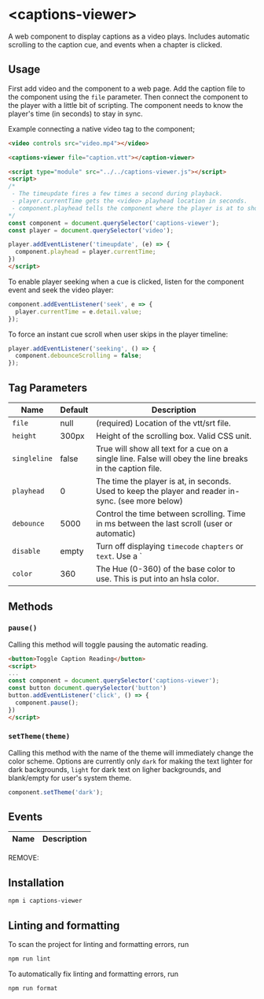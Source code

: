 # \<captions-viewer>

A web component to display captions as a video plays. Includes automatic scrolling to the caption cue, and events when a chapter is clicked.

## Usage

First add video and the component to a web page.  Add the caption file to the component using the `file` parameter. Then connect the component to the player with a little bit of scripting.  The component needs to know the player's time (in seconds) to stay in sync.  

Example connecting a native video tag to the component;

```html
<video controls src="video.mp4"></video>

<captions-viewer file="caption.vtt"></caption-viewer>

<script type="module" src="../../captions-viewer.js"></script>
<script>
/*
 - The timeupdate fires a few times a second during playback.
 - player.currentTime gets the <video> playhead location in seconds.
 - component.playhead tells the component where the player is at to show the right caption cue.
*/  
const component = document.querySelector('captions-viewer');
const player = document.querySelector('video');

player.addEventListener('timeupdate', (e) => {
  component.playhead = player.currentTime;
})
</script>
```

To enable player seeking when a cue is clicked, listen for the component event and seek the video player:

```javascript
component.addEventListener('seek', e => {
  player.currentTime = e.detail.value;
});
```

To force an instant cue scroll when user skips in the player timeline:

```javascript
player.addEventListener('seeking', () => {
  component.debounceScrolling = false;
});
```

## Tag Parameters

|  Name | Default | Description |
| - | - | - |
| `file`       | null   | (required) Location of the vtt/srt file. |
| `height`     | 300px  | Height of the scrolling box.  Valid CSS unit. |
| `singleline` | false  | True will show all text for a cue on a single line.  False will obey the line breaks in the caption file. |
| `playhead`   | 0      | The time the player is at, in seconds.  Used to keep the player and reader in-sync. (see more below) |
| `debounce`   | 5000   | Control the time between scrolling. Time in ms between the last scroll (user or automatic) |
| `disable`    | empty  | Turn off displaying `timecode` `chapters` or `text`. Use a `|` between each option, such as `timecode|chapters` |
| `color` | 360 | The Hue (0-360) of the base color to use.  This is put into an hsla color. |

## Methods

### `pause()`

Calling this method will toggle pausing the automatic reading.

```html
<button>Toggle Caption Reading</button>
<script>
...
const component = document.querySelector('captions-viewer');
const button document.querySelector('button')
button.addEventListener('click', () => {
  component.pause();
})
</script>
```

### `setTheme(theme)`

Calling this method with the name of the theme will immediately change the color scheme.  Options are currently only `dark` for making the text lighter for dark backgrounds, `light` for dark text on ligher backgrounds, and blank/empty for user's system theme.

```javascript
component.setTheme('dark');
```

## Events

|  Name | Description |
| - | - |



REMOVE:

## Installation

```bash
npm i captions-viewer
```

## Linting and formatting

To scan the project for linting and formatting errors, run

```bash
npm run lint
```

To automatically fix linting and formatting errors, run

```bash
npm run format
```
